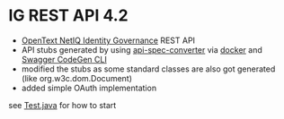 # IG REST API 4.2
* [OpenText NetIQ Identity Governance](https://www.opentext.com/products/netiq-identity-governance) REST API
* API stubs generated by using [api-spec-converter](https://www.npmjs.com/package/api-spec-converter) via [docker](https://hub.docker.com/r/ioggstream/api-spec-converter) and [Swagger CodeGen CLI](https://mvnrepository.com/artifact/io.swagger.codegen.v3/swagger-codegen-cli)
* modified the stubs as some standard classes are also got generated (like org.w3c.dom.Document)
* added simple OAuth implementation

see [Test.java](src/test/java/de/araneaconsult/Test.java) for how to start

